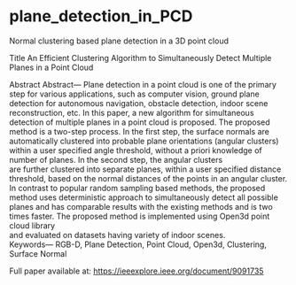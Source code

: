 # plane_detection_in_PCD
Normal clustering based plane detection in a 3D point cloud

Title
An Efficient Clustering Algorithm to Simultaneously Detect Multiple Planes in a Point Cloud

Abstract
Abstract— Plane  detection  in  a point  cloud  is  one  of  the  primary  step  for  various applications,  such  as  computer  vision,  ground  plane  detection  for  autonomous
navigation, obstacle  detection,  indoor  scene  reconstruction,  etc.  In  this  paper,  a  new  algorithm  for simultaneous detection of multiple planes in a point cloud is 
proposed. The proposed method is  a  two-step  process.  In  the  first  step,  the  surface  normals  are  automatically  clustered  into probable plane orientations
(angular clusters) within a user specified angle threshold, without a  priori  knowledge  of  number  of  planes.  In  the  second  step,  the  angular  clusters  
are  further clustered into separate planes, within a user specified distance threshold, based on the normal distances  of  the  points  in  an  angular  cluster. 
In  contrast  to  popular  random  sampling  based methods,  the  proposed  method  uses  deterministic  approach  to  simultaneously  detect  all possible planes and has 
comparable results with the existing methods and is two times faster. The  proposed  method  is  implemented  using  Open3d  point  cloud  library  
and  evaluated  on datasets having variety of indoor scenes.  
Keywords— RGB-D, Plane Detection, Point Cloud, Open3d, Clustering, Surface Normal   

Full paper available at: 
  https://ieeexplore.ieee.org/document/9091735   

